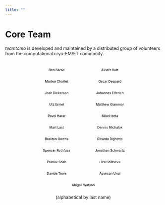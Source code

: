 ```yaml
---
title: ""
---
```

# Core Team

*teamtomo* is developed and maintained by a distributed group of volunteers from 
the computational cryo-EM/ET community.

<div class="team-grid" id="teamGrid">
  <div class="team-member">
    <h3>Ben Barad</h3>
  </div>
  <div class="team-member">
    <h3>Alister Burt</h3>
  </div>
  <div class="team-member">
    <h3>Marten Chaillet</h3>
  </div>
  <div class="team-member">
    <h3>Oscar Despard</h3>
  </div>
  <div class="team-member">
    <h3>Josh Dickerson</h3>
  </div>
  <div class="team-member">
    <h3>Johannes Elferich</h3>
  </div>
  <div class="team-member">
    <h3>Utz Ermel</h3>
  </div>
  <div class="team-member">
    <h3>Matthew Giammar</h3>
  </div>
  <div class="team-member">
    <h3>Pavol Harar</h3>
  </div>
  <div class="team-member">
    <h3>Mikel Izeta</h3>
  </div>
  <div class="team-member">
    <h3>Mart Last</h3>
  </div>
  <div class="team-member">
    <h3>Dennis Michalak</h3>
  </div>
  <div class="team-member">
    <h3>Braxton Owens</h3>
  </div>
  <div class="team-member">
    <h3>Ricardo Righetto</h3>
  </div>
  <div class="team-member">
    <h3>Spencer Rothfuss</h3>
  </div>
  <div class="team-member">
    <h3>Jonathan Schwartz</h3>
  </div>
  <div class="team-member">
    <h3>Pranav Shah</h3>
  </div>
  <div class="team-member">
    <h3>Liza Shiltseva</h3>
  </div>
  <div class="team-member">
    <h3>Davide Torre</h3>
  </div>
  <div class="team-member">
    <h3>Aysecan Unal</h3>
  </div>
  <div class="team-member">
    <h3>Abigail Watson</h3>
  </div>
</div>
<div align="center">
(alphabetical by last name)
</div>

<style>
.team-grid {
  display: flex;
  flex-wrap: wrap;
  gap: 0.5rem;
  padding: 1rem 0;
  justify-content: center;
}

.team-member {
  flex: 0 0 140px; /* Fixed width to fit longest name */
  background: var(--md-code-bg-color);
  border-radius: 6px;
  padding: 0.5rem 0.75rem;
  text-align: center;
  transition: transform 0.2s, box-shadow 0.2s;
  white-space: nowrap;
  overflow: hidden;
  text-overflow: ellipsis;
}

.team-member:hover {
  transform: translateY(-2px);
  box-shadow: 0 4px 8px rgba(0,0,0,0.1);
}

.team-member h3 {
  margin: 0;
  font-size: 0.65rem;
  color: var(--md-primary-fg-color);
  font-weight: 500;
}

/* Dynamic width classes */
.team-member.cols-3 { flex: 0 1 calc(33.333% - 0.333rem); max-width: 200px; }
.team-member.cols-4 { flex: 0 1 calc(25% - 0.375rem); max-width: 180px; }
.team-member.cols-5 { flex: 0 1 calc(20% - 0.4rem); max-width: 160px; }
.team-member.cols-6 { flex: 0 1 calc(16.666% - 0.417rem); max-width: 140px; }
.team-member.cols-7 { flex: 0 1 calc(14.285% - 0.429rem); max-width: 130px; }

@media (max-width: 768px) {
  .team-member {
    flex: 1 1 calc(50% - 0.25rem);
    max-width: none;
  }
}

@media (max-width: 480px) {
  .team-member {
    flex: 1 1 100%;
    max-width: none;
  }
}
</style>

<script>
function distributeTeamMembers() {
  const grid = document.getElementById('teamGrid');
  if (!grid) return;
  
  const members = Array.from(grid.querySelectorAll('.team-member'));
  const totalMembers = members.length;
  
  // Calculate container width
  const containerWidth = grid.offsetWidth;
  const minItemWidth = 140; // Minimum width to fit longest names
  const gap = 8; // 0.5rem gap
  
  // Calculate maximum possible columns
  const maxCols = Math.floor((containerWidth + gap) / (minItemWidth + gap));
  
  // Find optimal column count that distributes members evenly
  let bestCols = maxCols;
  let minDifference = totalMembers;
  
  for (let cols = Math.min(maxCols, 7); cols >= 3; cols--) {
    const rows = Math.ceil(totalMembers / cols);
    const lastRowItems = totalMembers % cols || cols;
    const difference = cols - lastRowItems;
    
    // Prefer layouts where the last row has at least cols-2 items
    if (lastRowItems >= cols - 2 && difference < minDifference) {
      minDifference = difference;
      bestCols = cols;
    }
  }
  
  // Apply the column class to all members
  members.forEach(member => {
    // Remove any existing cols classes
    member.className = member.className.replace(/\bcols-\d+\b/g, '');
    member.classList.add(`cols-${bestCols}`);
  });
}

// Run on load and resize
if (typeof window !== 'undefined') {
  window.addEventListener('load', distributeTeamMembers);
  window.addEventListener('resize', () => {
    clearTimeout(window.resizeTimer);
    window.resizeTimer = setTimeout(distributeTeamMembers, 250);
  });
  
  // Run immediately if DOM is already loaded
  if (document.readyState === 'complete' || document.readyState === 'interactive') {
    setTimeout(distributeTeamMembers, 0);
  }
}
</script>
